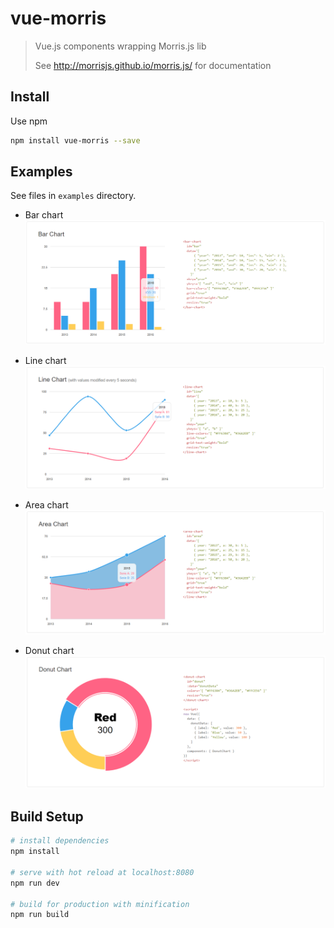 # vue-morris

> Vue.js components wrapping Morris.js lib
> 
> See http://morrisjs.github.io/morris.js/ for documentation
 
## Install

Use npm

```bash
npm install vue-morris --save
```

## Examples

See files in `examples` directory.

* Bar chart
![bar chart](img/barchart.png)

* Line chart
![line chart](img/linechart.png)

* Area chart
![area chart](img/areachart.png)

* Donut chart
![donut chart](img/donutchart.png)

## Build Setup

``` bash
# install dependencies
npm install

# serve with hot reload at localhost:8080
npm run dev

# build for production with minification
npm run build
```



